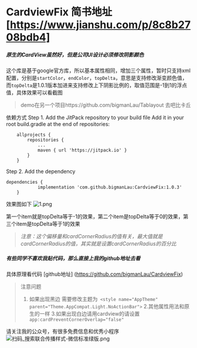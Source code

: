 # CardviewFix 简书地址 [https://www.jianshu.com/p/8c8b2708bdb4]

##### 原生的CardView虽然好，但是公司UI设计必须修改阴影颜色
这个库是基于google官方库，所以基本属性相同，增加三个属性，暂时只支持xml配置，分别是`startColor`，`endColor`，`topDelta`，意思是支持修改渐变颜色值，而`topDelta`是1.0.1版本加进来支持修改上下阴影比例的，取值范围是-1到1的浮点值，具体效果可以看截图


>demo在另一个项目https://github.com/bigmanLau/Tablayout 去吧比卡丘



依赖方式
Step 1. Add the JitPack repository to your build file
Add it in your root build.gradle at the end of repositories:

````
	allprojects {
		repositories {
			...
			maven { url 'https://jitpack.io' }
		}
	}
````
Step 2. Add the dependency
````
dependencies {
	        implementation 'com.github.bigmanLau:CardviewFix:1.0.3'
	}
````

效果图如下
![1.png](https://upload-images.jianshu.io/upload_images/12262980-a456f38c9faabf0d.png?imageMogr2/auto-orient/strip%7CimageView2/2/w/1240)

第一个item就是topDelta等于-1的效果，第二个item是topDelta等于0的效果，第三个item是topDelta等于1的效果

>*注意：这个偏移量和cardCornerRadius的值有关，最大值就是cardCornerRadius的值，其实就是设置cardCornerRadius的百分比*

##### 有些同学不喜欢我贴代码，那么直接上我的github地址去看

具体原理看代码 
[github地址] (https://github.com/bigmanLau/CardviewFix)

>注意问题
>1. 如果出现黑边  需要修改主题为` <style name="AppTheme" parent="Theme.AppCompat.Light.NoActionBar">`
>2.其他属性用法和原生的一样
>3.如果出现白边请用cardview的请设置` app:cardPreventCornerOverlap="false"`

请关注我的公众号，有很多免费信息和优秀小程序
![扫码_搜索联合传播样式-微信标准绿版.png](https://upload-images.jianshu.io/upload_images/12262980-5ac93fc0b868dd4e.png?imageMogr2/auto-orient/strip%7CimageView2/2/w/1240)
